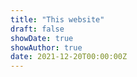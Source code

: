 ```yaml
---
title: "This website"
draft: false
showDate: true
showAuthor: true
date: 2021-12-20T00:00:00Z
---
```



